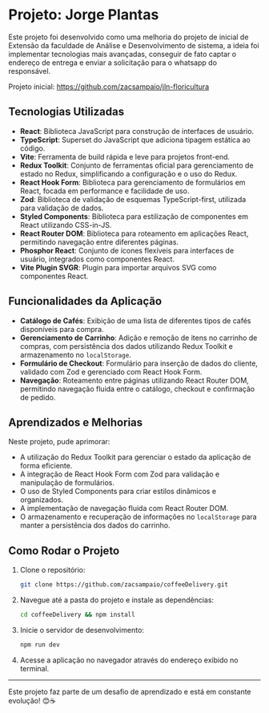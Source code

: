 # Projeto: Jorge Plantas

Este projeto foi desenvolvido como uma melhoria do projeto de inicial de Extensão da faculdade de Análise e Desenvolvimento de sistema, a ideia foi implementar tecnologias mais avançadas, conseguir de fato captar o endereço de entrega e enviar a solicitação para o whatsapp do responsável. 

Projeto inicial: https://github.com/zacsampaio/jln-floricultura

## Tecnologias Utilizadas

- **React**: Biblioteca JavaScript para construção de interfaces de usuário.
- **TypeScript**: Superset do JavaScript que adiciona tipagem estática ao código.
- **Vite**: Ferramenta de build rápida e leve para projetos front-end.
- **Redux Toolkit**: Conjunto de ferramentas oficial para gerenciamento de estado no Redux, simplificando a configuração e o uso do Redux.
- **React Hook Form**: Biblioteca para gerenciamento de formulários em React, focada em performance e facilidade de uso.
- **Zod**: Biblioteca de validação de esquemas TypeScript-first, utilizada para validação de dados.
- **Styled Components**: Biblioteca para estilização de componentes em React utilizando CSS-in-JS.
- **React Router DOM**: Biblioteca para roteamento em aplicações React, permitindo navegação entre diferentes páginas.
- **Phosphor React**: Conjunto de ícones flexíveis para interfaces de usuário, integrados como componentes React.
- **Vite Plugin SVGR**: Plugin para importar arquivos SVG como componentes React.

## Funcionalidades da Aplicação

- **Catálogo de Cafés**: Exibição de uma lista de diferentes tipos de cafés disponíveis para compra.
- **Gerenciamento de Carrinho**: Adição e remoção de itens no carrinho de compras, com persistência dos dados utilizando Redux Toolkit e armazenamento no `localStorage`.
- **Formulário de Checkout**: Formulário para inserção de dados do cliente, validado com Zod e gerenciado com React Hook Form.
- **Navegação**: Roteamento entre páginas utilizando React Router DOM, permitindo navegação fluida entre o catálogo, checkout e confirmação de pedido.

## Aprendizados e Melhorias

Neste projeto, pude aprimorar:

- A utilização do Redux Toolkit para gerenciar o estado da aplicação de forma eficiente.
- A integração de React Hook Form com Zod para validação e manipulação de formulários.
- O uso de Styled Components para criar estilos dinâmicos e organizados.
- A implementação de navegação fluida com React Router DOM.
- O armazenamento e recuperação de informações no `localStorage` para manter a persistência dos dados do carrinho.

## Como Rodar o Projeto

1. Clone o repositório:
   ```bash
   git clone https://github.com/zacsampaio/coffeeDelivery.git
   ```
2. Navegue até a pasta do projeto e instale as dependências:
   ```bash
   cd coffeeDelivery && npm install
   ```
3. Inicie o servidor de desenvolvimento:
   ```bash
   npm run dev
   ```
4. Acesse a aplicação no navegador através do endereço exibido no terminal.

---

Este projeto faz parte de um desafio de aprendizado e está em constante evolução! 😊☕
